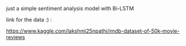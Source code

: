 just a simple sentiment analysis model with Bi-LSTM


link for the data :) :

https://www.kaggle.com/lakshmi25npathi/imdb-dataset-of-50k-movie-reviews
